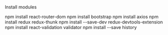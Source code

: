 ###
Install modules

npm install react-router-dom
npm install bootstrap
npm install axios
npm install redux redux-thunk
npm install --save-dev redux-devtools-extension
npm install react-validation validator
npm install --save history
